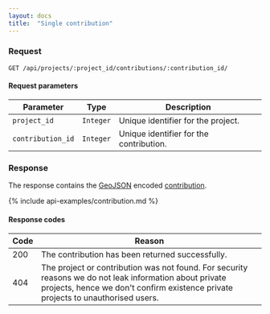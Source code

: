```yaml
---
layout: docs
title:  "Single contribution"
---
```


### Request

``````
GET /api/projects/:project_id/contributions/:contribution_id/
``````

#### Request parameters

Parameter         | Type        | Description
------------------|-------------|--------------------------------------
`project_id`      | `Integer`   | Unique identifier for the project.
`contribution_id` | `Integer`   | Unique identifier for the contribution.

### Response

The response contains the [GeoJSON](http://geojson.org/geojson-spec.html) encoded [contribution](contribution-response.html).

{% include api-examples/contribution.md %}

#### Response codes

Code  |  Reason
------|-----------------------------------------
 200  | The contribution has been returned successfully.
 404  | The project or contribution was not found. For security reasons we do not leak information about private projects, hence we don't confirm existence private projects to unauthorised users.
